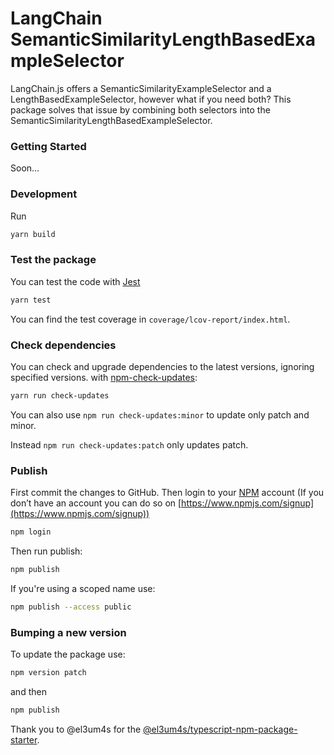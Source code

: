 # LangChain SemanticSimilarityLengthBasedExampleSelector
LangChain.js offers a SemanticSimilarityExampleSelector and a LengthBasedExampleSelector, however what if you need both? This package solves that issue by combining both selectors into the SemanticSimilarityLengthBasedExampleSelector.

### Getting Started

Soon...

### Development

Run

```bash
yarn build
```

### Test the package

You can test the code with [Jest](https://jestjs.io/)

```bash
yarn test
```

You can find the test coverage in `coverage/lcov-report/index.html`.

### Check dependencies

You can check and upgrade dependencies to the latest versions, ignoring specified versions. with [npm-check-updates](https://www.npmjs.com/package/npm-check-updates):

```bash
yarn run check-updates
```

You can also use `npm run check-updates:minor` to update only patch and minor.

Instead `npm run check-updates:patch` only updates patch.

### Publish

First commit the changes to GitHub. Then login to your [NPM](https://www.npmjs.com) account (If you don’t have an account you can do so on [https://www.npmjs.com/signup](https://www.npmjs.com/signup))

```bash
npm login
```

Then run publish:

```bash
npm publish
```

If you're using a scoped name use:

```bash
npm publish --access public
```

### Bumping a new version

To update the package use:

```bash
npm version patch
```

and then

```bash
npm publish
```


Thank you to @el3um4s for the [@el3um4s/typescript-npm-package-starter](https://www.npmjs.com/package/@el3um4s/typescript-npm-package-starter).